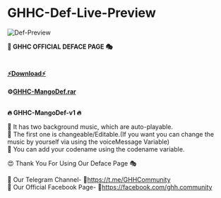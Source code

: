 # GHHC-Def-Live-Preview
![Def-Preview](https://user-images.githubusercontent.com/80751079/116964418-491f6700-accd-11eb-998c-ef55c99da3fd.png)

**📢 GHHC OFFICIAL DEFACE PAGE 🎭**
<br>
<br>
<h4><b><u>⚡Download⚡</u></b></h4>

<b>⚙<a href="https://ghhcommunity.github.io/GHHC-Def-Live-Preview/GHHC-MangoDef.rar">GHHC-MangoDef.rar</a></b>
<br>
<br>

**🔥 GHHC-MangoDef-v1 🔥**

🎯 It has two background music, which are auto-playable.<br>
🎯 The first one is changeable/Editable.(If you want you can change the music by yourself via using the voiceMessage Variable)<br>
🎯 You can add your codename using the codename variable.<br>

<!--************************************************-->
<!--||||||||||||||||||||||||||||||||||||||||||||||||-->
<!--|||||||||Modified & Bug Fixed By: xRoot00|||||||||-->
<!--||||||||||||||||||||||||||||||||||||||||||||||||-->
<!--|||||||||||Created By: AnonHaxor007|||||||||||||-->
<!--||||||||||||||||||||||||||||||||||||||||||||||||-->
<!--|||||Inspired From Old One by Sourov Sarker|||||-->
<!--||||||||||||||||||||||||||||||||||||||||||||||||-->
<!--||||||||Cursor Designed By: Crypt1cSoul|||||||||-->
<!--||||||||||||||||||||||||||||||||||||||||||||||||-->
<!--||||||||||||Logo Designed By: U2603|||||||||||||-->
<!--||||||||||||||||||||||||||||||||||||||||||||||||-->
<!--|\/\/\/\/\/\/\/\/\/\/\/\/\/\/\/\/\/\/\/\/\/\/\/|-->
<!--|||||COPYRIGHT: Gray Hat Hacker's Community||||||-->
<!--|\/\/\/\/\/\/\/\/\/\/\/\/\/\/\/\/\/\/\/\/\/\/\/|-->
<!--||||||||||||||||||||||||||||||||||||||||||||||||-->



😍 Thank You For Using Our Deface Page 🎭<br>

📌 Our Telegram Channel- 🔗https://t.me/GHHCommunity <br>
📌 Our Official Facebook Page- 🔗https://facebook.com/ghh.community <br>
